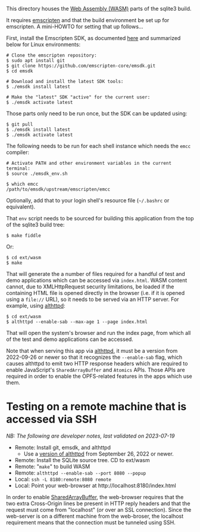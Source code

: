 This directory houses the [Web Assembly (WASM)](https://en.wikipedia.org/wiki/WebAssembly)
parts of the sqlite3 build.

It requires [emscripten][] and that the build environment be set up for
emscripten. A mini-HOWTO for setting that up follows...

First, install the Emscripten SDK, as documented
[here](https://emscripten.org/docs/getting_started/downloads.html) and summarized
below for Linux environments:

```
# Clone the emscripten repository:
$ sudo apt install git
$ git clone https://github.com/emscripten-core/emsdk.git
$ cd emsdk

# Download and install the latest SDK tools:
$ ./emsdk install latest

# Make the "latest" SDK "active" for the current user:
$ ./emsdk activate latest
```

Those parts only need to be run once, but the SDK can be updated using:

```
$ git pull
$ ./emsdk install latest
$ ./emsdk activate latest
```

The following needs to be run for each shell instance which needs the
`emcc` compiler:

```
# Activate PATH and other environment variables in the current terminal:
$ source ./emsdk_env.sh

$ which emcc
/path/to/emsdk/upstream/emscripten/emcc
```

Optionally, add that to your login shell's resource file (`~/.bashrc`
or equivalent).

That `env` script needs to be sourced for building this application
from the top of the sqlite3 build tree:

```
$ make fiddle
```

Or:

```
$ cd ext/wasm
$ make
```

That will generate the a number of files required for a handful of
test and demo applications which can be accessed via
`index.html`. WASM content cannot, due to XMLHttpRequest security
limitations, be loaded if the containing HTML file is opened directly
in the browser (i.e. if it is opened using a `file://` URL), so it
needs to be served via an HTTP server.  For example, using
[althttpd][]:

```
$ cd ext/wasm
$ althttpd --enable-sab --max-age 1 --page index.html
```

That will open the system's browser and run the index page, from which
all of the test and demo applications can be accessed.

Note that when serving this app via [althttpd][], it must be a version
from 2022-09-26 or newer so that it recognizes the `--enable-sab`
flag, which causes althttpd to emit two HTTP response headers which
are required to enable JavaScript's `SharedArrayBuffer` and `Atomics`
APIs. Those APIs are required in order to enable the OPFS-related
features in the apps which use them.

# Testing on a remote machine that is accessed via SSH

*NB: The following are developer notes, last validated on 2023-07-19*

  *  Remote: Install git, emsdk, and althttpd
     *  Use a [version of althttpd][althttpd] from
        September 26, 2022 or newer.
  *  Remote: Install the SQLite source tree.  CD to ext/wasm
  *  Remote: "`make`" to build WASM
  *  Remote: `althttpd --enable-sab --port 8080 --popup`
  *  Local:  `ssh -L 8180:remote:8080 remote`
  *  Local:  Point your web-browser at http://localhost:8180/index.html

In order to enable [SharedArrayBuffer][], the web-browser requires
that the two extra Cross-Origin lines be present in HTTP reply headers
and that the request must come from "localhost" (_or_ over an SSL
connection).  Since the web-server is on a different machine from the
web-broser, the localhost requirement means that the connection must
be tunneled using SSH.


[emscripten]: https://emscripten.org
[althttpd]: https://sqlite.org/althttpd
[SharedArrayBuffer]: https://developer.mozilla.org/en-US/docs/Web/JavaScript/Reference/Global_Objects/SharedArrayBuffer
